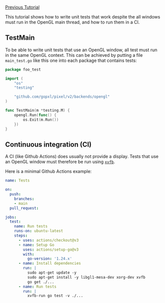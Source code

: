 [Previous Tutorial](./Using-a-custom-fragment-shader.md)

This tutorial shows how to write unit tests that work
despite the all windows must run in the OpenGL main thread,
and how to run them in a CI.

## TestMain

To be able to write unit tests that use an OpenGL window,
all test must run in the same OpenGL context.
This can be achieved by putting a file `main_test.go` like this one into each package that contains tests:

```go
package foo_test

import (
	"os"
	"testing"

	"github.com/gopxl/pixel/v2/backends/opengl"
)

func TestMain(m *testing.M) {
	opengl.Run(func() {
		os.Exit(m.Run())
	})
}
```

## Continuous integration (CI)

A CI (like Github Actions) does usually not provide a display.
Tests that use an OpenGL window must therefore be run using [`xvfb`](https://en.wikipedia.org/wiki/Xvfb).

Here is a minimal Github Actions example:

```yml
name: Tests

on:
  push:
    branches:
    - main
  pull_request:

jobs:
  test:
    name: Run tests
    runs-on: ubuntu-latest
    steps:
      - uses: actions/checkout@v3
      - name: Setup Go
        uses: actions/setup-go@v3
        with:
          go-version: '1.24.x'
      - name: Install dependencies
        run: |
          sudo apt-get update -y
          sudo apt-get install -y libgl1-mesa-dev xorg-dev xvfb
          go get ./...
      - name: Run tests
        run: |
          xvfb-run go test -v ./...
```